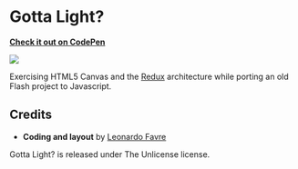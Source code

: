 # Gotta Light?

**[Check it out on CodePen](https://codepen.io/leofavre/full/RZwaNM/)**

[![](https://raw.githubusercontent.com/leofavre/gotta-light/master/gotta-light.gif)](https://codepen.io/leofavre/full/RZwaNM/)

Exercising HTML5 Canvas and the [Redux](http://redux.js.org/) architecture while porting an old Flash project to Javascript.

## Credits

* **Coding and layout** by [Leonardo Favre](http://leofavre.com/)

Gotta Light? is released under The Unlicense license.
